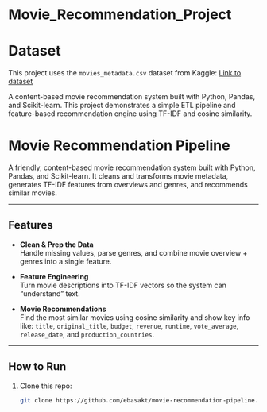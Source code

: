 # Movie_Recommendation_Project

# Dataset

This project uses the `movies_metadata.csv` dataset from Kaggle:
[Link to dataset](https://www.kaggle.com/rounakbanik/the-movies-dataset)


A content-based movie recommendation system built with Python, Pandas, and Scikit-learn. This project demonstrates a simple ETL pipeline and feature-based recommendation engine using TF-IDF and cosine similarity.

# Movie Recommendation Pipeline

A friendly, content-based movie recommendation system built with Python, Pandas, and Scikit-learn. It cleans and transforms movie metadata, generates TF-IDF features from overviews and genres, and recommends similar movies.

---

## Features

- **Clean & Prep the Data**  
  Handle missing values, parse genres, and combine movie overview + genres into a single feature.

- **Feature Engineering**  
  Turn movie descriptions into TF-IDF vectors so the system can “understand” text.

- **Movie Recommendations**  
  Find the most similar movies using cosine similarity and show key info like:
  `title`, `original_title`, `budget`, `revenue`, `runtime`, `vote_average`, `release_date`, and `production_countries`.

---

## How to Run

1. Clone this repo:  
   ```bash
   git clone https://github.com/ebasakt/movie-recommendation-pipeline.git
